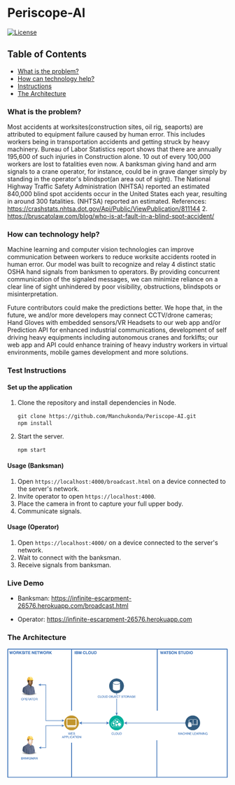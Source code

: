 # Periscope-AI

[![License](https://img.shields.io/badge/License-Apache2-blue.svg)](https://www.apache.org/licenses/LICENSE-2.0)

## Table of Contents

- [What is the problem?](#what-is-the-problem)
- [How can technology help?](#how-can-technology-help)
- [Instructions](#test-instructions)
- [The Architecture](#the-architecture)

### What is the problem?

Most accidents at worksites(construction sites, oil rig, seaports) are attributed to equipment failure caused by human error.
This includes workers being in transportation accidents and getting struck by heavy machinery.
Bureau of Labor Statistics report shows that there are annually 195,600 of such injuries in Construction alone. 10 out of every 100,000 workers are lost to fatalities even now.
A banksman giving hand and arm signals to a crane operator, for instance, could be in grave danger simply by standing in the operator's blindspot(an area out of sight).
The National Highway Traffic Safety Administration (NHTSA) reported an estimated 840,000 blind spot accidents occur in the United States each year, resulting in around 300 fatalities.
(NHTSA) reported an estimated.
References:
https://crashstats.nhtsa.dot.gov/Api/Public/ViewPublication/811144 2. https://bruscatolaw.com/blog/who-is-at-fault-in-a-blind-spot-accident/

### How can technology help?

Machine learning and computer vision technologies can improve communication between workers to reduce worksite accidents rooted in human error.
Our model was built to recognize and relay 4 distinct static OSHA hand signals from banksmen to operators.
By providing concurrent communication of the signaled messages, we can minimize reliance on a clear line of sight unhindered by poor visibility, obstructions, blindspots or misinterpretation.

Future contributors could make the predictions better. We hope that, in the future, we and/or more developers may connect CCTV/drone cameras; Hand Gloves with embedded sensors/VR Headsets to our web app and/or Prediction API for enhanced industrial communications, development of self driving heavy equipments including autonomous cranes and forklifts; our web app and API could enhance training of heavy industry workers in virtual environments, mobile games development and more solutions.
### Test Instructions

#### Set up the application

1. Clone the repository and install dependencies in Node.

   ```
   git clone https://github.com/Manchukonda/Periscope-AI.git
   npm install
   ```

2. Start the server.
   ```
   npm start
   ```

#### Usage (Banksman)

1. Open `https://localhost:4000/broadcast.html` on a device connected to the server's network.
2. Invite operator to open `https://localhost:4000`.
3. Place the camera in front to capture your full upper body.
4. Communicate signals.

#### Usage (Operator)

1. Open `https://localhost:4000/` on a device connected to the server's network.
2. Wait to connect with the banksman.
3. Receive signals from banksman.

### Live Demo

- Banksman: https://infinite-escarpment-26576.herokuapp.com/broadcast.html

- Operator: https://infinite-escarpment-26576.herokuapp.com

### The Architecture

![diagram](assets/architecture.png)
